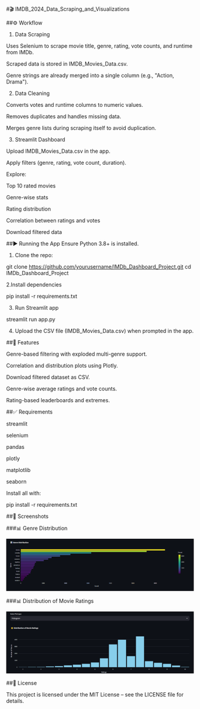 #🎬 IMDB_2024_Data_Scraping_and_Visualizations

##⚙️ Workflow
1. Data Scraping

Uses Selenium to scrape movie title, genre, rating, vote counts, and runtime from IMDb.

Scraped data is stored in IMDB_Movies_Data.csv.

Genre strings are already merged into a single column (e.g., "Action, Drama").

2. Data Cleaning

Converts votes and runtime columns to numeric values.

Removes duplicates and handles missing data.

Merges genre lists during scraping itself to avoid duplication.

3. Streamlit Dashboard

Upload IMDB_Movies_Data.csv in the app.

Apply filters (genre, rating, vote count, duration).

Explore:

Top 10 rated movies

Genre-wise stats

Rating distribution

Correlation between ratings and votes

Download filtered data

##▶️ Running the App
Ensure Python 3.8+ is installed.

1. Clone the repo:

git clone https://github.com/yourusername/IMDb_Dashboard_Project.git
cd IMDb_Dashboard_Project

2.Install dependencies

pip install -r requirements.txt

3. Run Streamlit app

streamlit run app.py

4. Upload the CSV file (IMDB_Movies_Data.csv) when prompted in the app.

##🧩 Features

Genre-based filtering with exploded multi-genre support.

Correlation and distribution plots using Plotly.

Download filtered dataset as CSV.

Genre-wise average ratings and vote counts.

Rating-based leaderboards and extremes.

##✅ Requirements

streamlit

selenium

pandas

plotly

matplotlib

seaborn

Install all with:

pip install -r requirements.txt

##📸 Screenshots

###📊 Genre Distribution

<img src="screenshots/barchart.png" width="800"/>

###📊 Distribution of Movie Ratings

<img src="screenshots/histogram.png" width="800"/>

##📃 License

This project is licensed under the MIT License – see the LICENSE file for details.

